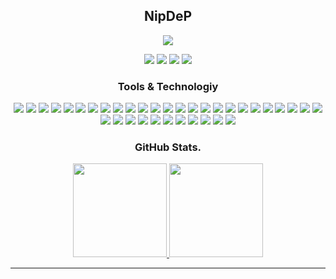 <h2 align="center">NipDeP</h3>
<p align="center">
  <a href="https://nipdep.github.io/portfolio/">
    <img src="https://miro.medium.com/v2/resize:fit:1400/0*s7-847-cMWNrfnyH.gif" />
  </a>
</p>

<p align="center">
  <a href="nipun1deelaka@gmail.com"><img src="https://img.shields.io/badge/e‑mail-D14836.svg?style=for-the-badge&logo=GMail&logoColor=white"/></a>
  <a href="#"><img src="https://img.shields.io/badge/twitch-9146FF.svg?style=for-the-badge&logo=twitch&logoColor=white"/></a>
  <a href="https://linkedin.com/in/nipun-deelaka"><img src="https://img.shields.io/badge/linkedin-0077B5.svg?style=for-the-badge&logo=linkedin&logoColor=white"/></a>
  <a href="https://twitter.com/NipunDeelaka"><img src="https://img.shields.io/badge/twitter-1DA1F2.svg?style=for-the-badge&logo=twitter&logoColor=white"/></a>
</p>

<h3 align="center"> Tools & Technologiy </h3>
  <p align="center">
    <img src="https://img.shields.io/badge/c-%2300599C.svg?style=flat&logo=c&logoColor=white"/>
    <img src="https://img.shields.io/badge/c%23-%23239120.svg?style=flat&logo=c-sharp&logoColor=white"/>
    <img src="https://img.shields.io/badge/go-%2300ADD8.svg?style=flat&logo=go&logoColor=white"/>
    <img src="https://img.shields.io/badge/html5-%23E34F26.svg?style=flat&logo=html5&logoColor=white"/>
    <img src="https://img.shields.io/badge/java-%23ED8B00.svg?style=flat&logo=java&logoColor=white"/>
    <img src="https://img.shields.io/badge/javascript-%23323330.svg?style=flat&logo=javascript&logoColor=%23F7DF1E"/>
    <img src="https://img.shields.io/badge/latex-%23008080.svg?style=flat&logo=latex&logoColor=white"/>
    <img src="https://img.shields.io/badge/markdown-%23000000.svg?style=flat&logo=markdown&logoColor=white"/>
    <img src="https://img.shields.io/badge/OCTAVE-darkblue?style=flat&logo=octave&logoColor=fcd683"/>
    <img src="https://img.shields.io/badge/php-%23777BB4.svg?style=flat&logo=php&logoColor=white"/>
    <img src="https://img.shields.io/badge/python-3670A0?style=flat&logo=python&logoColor=ffdd54"/>   
    <img src="https://img.shields.io/badge/r-%23276DC3.svg?style=flat&logo=r&logoColor=white"/>
    <img src="https://img.shields.io/badge/AWS-%23FF9900.svg?style=flat&logo=amazon-aws&logoColor=white"/>
    <img src="https://img.shields.io/badge/heroku-%23430098.svg?style=flat&logo=heroku&logoColor=white"/>
    <img src="https://img.shields.io/badge/Google%20Cloud-%234285F4.svg?style=flat&logo=google-cloud&logoColor=white"/>
    <img src="https://img.shields.io/badge/Anaconda-%2344A833.svg?style=flat&logo=anaconda&logoColor=white"/>
    <img src="https://img.shields.io/badge/flask-%23000.svg?style=flat&logo=flask&logoColor=white"/>
    <img src="https://img.shields.io/badge/node.js-6DA55F?style=flat&logo=node.js&logoColor=white"/>
    <img src="https://img.shields.io/badge/MongoDB-%234ea94b.svg?style=flat&logo=mongodb&logoColor=white"/>
    <img src="https://img.shields.io/badge/mysql-%2300f.svg?style=flat&logo=mysql&logoColor=white"/>
    <img src="https://img.shields.io/badge/postgres-%23316192.svg?style=flat&logo=postgresql&logoColor=white"/>
    <img src="https://img.shields.io/badge/sqlite-%2307405e.svg?style=flat&logo=sqlite&logoColor=white"/>
    <img src="https://img.shields.io/badge/adobeillustrator-%23FF9A00.svg?style=flat&logo=adobeillustrator&logoColor=white"/>
    <img src="https://img.shields.io/badge/adobephotoshop-%2331A8FF.svg?style=flat&logo=adobephotoshop&logoColor=white"/>
    <img src="https://img.shields.io/badge/Keras-%23D00000.svg?style=flat&logo=Keras&logoColor=white"/>
    <img src="https://img.shields.io/badge/numpy-%23013243.svg?style=flat&logo=numpy&logoColor=white"/>
    <img src="https://img.shields.io/badge/pandas-%23150458.svg?style=flat&logo=pandas&logoColor=white"/>
    <img src="https://img.shields.io/badge/Plotly-%233F4F75.svg?style=flat&logo=plotly&logoColor=white"/>
    <img src="https://img.shields.io/badge/PyTorch-%23EE4C2C.svg?style=flat&logo=PyTorch&logoColor=white"/>
    <img src="https://img.shields.io/badge/scikit--learn-%23F7931E.svg?style=flat&logo=scikit-learn&logoColor=white"/>
    <img src="https://img.shields.io/badge/SciPy-%230C55A5.svg?style=flat&logo=scipy&logoColor=%white"/>
    <img src="https://img.shields.io/badge/TensorFlow-%23FF6F00.svg?style=flat&logo=TensorFlow&logoColor=white"/>
    <img src="https://img.shields.io/badge/docker-%230db7ed.svg?style=flat&logo=docker&logoColor=white"/>
    <img src="https://img.shields.io/badge/jira-%230A0FFF.svg?style=flat&logo=jira&logoColor=white"/>
    <img src="https://img.shields.io/badge/Notion-%23000000.svg?style=flat&logo=notion&logoColor=white"/>
    <img src="https://img.shields.io/badge/-RaspberryPi-C51A4A?style=flat&logo=Raspberry-Pi"/>
  </p>

<h3 align="center">GitHub Stats.</h3>
<p align="center">
<a href="#"><img height="150px" src="https://github-readme-stats.vercel.app/api?username=nipdep&theme=tokyonight&hide_border=false&include_all_commits=true&count_private=true" />  <img height="150px" src="https://github-readme-streak-stats.herokuapp.com/?user=nipdep&theme=tokyonight&hide_border=false" /></a>
</p>

---
<!-- Proudly created with GPRM ( https://gprm.itsvg.in ) -->
